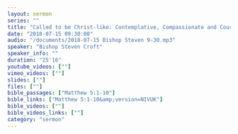 ```yaml
---
layout: sermon
series: ""
title: "Called to be Christ-like: Contemplative, Compassionate and Courageous"
date: "2018-07-15 09:30:00"
audio: "/documents/2018-07-15 Bishop Steven 9-30.mp3"
speaker: "Bishop Steven Croft"
speaker_info: ""
duration: "25'16"
youtube_videos: [""]
vimeo_videos: [""]
slides: [""]
files: [""]
bible_passages: ["Matthew 5:1-10"]
bible_links: ["Matthew 5:1-10&amp;version=NIVUK"]
bible_videos: [""]
bible_videos_links: [""]
category: "sermon"
---
```

